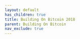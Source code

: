 ```yaml
---
layout: default
has_children: true
title: Building On Bitcoin 2018
parent: Building On Bitcoin
nav_exclude: true
---
```

